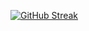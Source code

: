 [![GitHub Streak](https://streak-stats.demolab.com?user=ikrzywda&theme=catppuccin-macchiato&hide_border=true)](https://git.io/streak-stats)
